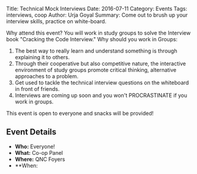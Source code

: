Title: Technical Mock Interviews
Date: 2016-07-11
Category: Events
Tags: interviews, coop
Author: Urja Goyal
Summary: Come out to brush up your interview skills, practice on white-board. 

Why attend this event?
You will work in study groups to solve the Interview book
"Cracking the Code Interview."
Why should you work in Groups:
1. The best way to really learn and understand something is through explaining
   it to others.
2. Through their cooperative but also competitive nature, the interactive
   environment of study groups promote critical thinking, alternative
   approaches to a problem.
3. Get used to tackle the technical interview questions on the whiteboard
   in front of friends.
4. Interviews are coming up soon and you won't PROCRASTINATE if you
   work in groups.


This event is open to everyone and snacks will be provided!

## Event Details ##

+ **Who:** Everyone!
+ **What:** Co-op Panel
+ **Where:** QNC Foyers
+ **When:
